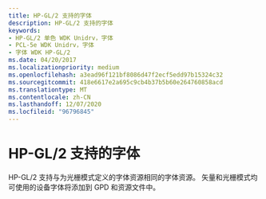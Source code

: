 ```yaml
---
title: HP-GL/2 支持的字体
description: HP-GL/2 支持的字体
keywords:
- HP-GL/2 单色 WDK Unidrv，字体
- PCL-5e WDK Unidrv，字体
- 字体 WDK HP-GL/2
ms.date: 04/20/2017
ms.localizationpriority: medium
ms.openlocfilehash: a3ead96f121bf8086d47f2ecf5edd97b15324c32
ms.sourcegitcommit: 418e6617e2a695c9cb4b37b5b60e264760858acd
ms.translationtype: MT
ms.contentlocale: zh-CN
ms.lasthandoff: 12/07/2020
ms.locfileid: "96796845"
---
```

# <a name="hp-gl2-supported-fonts"></a>HP-GL/2 支持的字体





HP-GL/2 支持与为光栅模式定义的字体资源相同的字体资源。 矢量和光栅模式均可使用的设备字体将添加到 GPD 和资源文件中。

 

 




